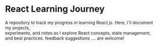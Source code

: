 # React Learning Journey
A repository to track my progress in learning React.js. Here, I'll document my projects,</br>
experiments, and notes as I explore React concepts,  state management, and best practices. feedback suggestions  .... are welcome!
